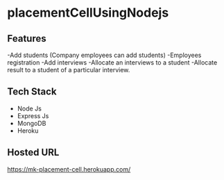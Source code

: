 # placementCellUsingNodejs

## Features
-Add students (Company  employees can add students)
-Employees registration
-Add interviews
-Allocate an interviews to a student
-Allocate result to a student of a particular interview.

## Tech Stack
- Node Js
- Express Js
- MongoDB
- Heroku


## Hosted URL
https://mk-placement-cell.herokuapp.com/
